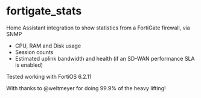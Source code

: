 # fortigate_stats
Home Assistant integration to show statistics from a FortiGate firewall, via SNMP
- CPU, RAM and Disk usage
- Session counts
- Estimated uplink bandwidth and health (if an SD-WAN performance SLA is enabled)

Tested working with FortiOS 6.2.11

With thanks to @weltmeyer for doing 99.9% of the heavy lifting!
